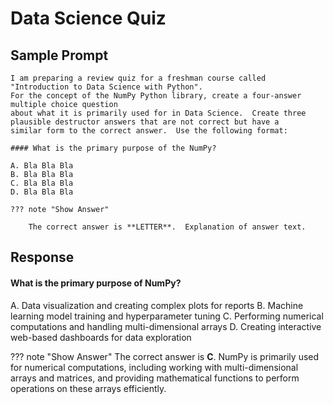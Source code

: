 # Data Science Quiz

## Sample Prompt

```linenums="0"
I am preparing a review quiz for a freshman course called "Introduction to Data Science with Python".
For the concept of the NumPy Python library, create a four-answer
multiple choice question
about what it is primarily used for in Data Science.  Create three
plausible destructor answers that are not correct but have a
similar form to the correct answer.  Use the following format:

#### What is the primary purpose of the NumPy?

A. Bla Bla Bla
B. Bla Bla Bla
C. Bla Bla Bla
D. Bla Bla Bla

??? note "Show Answer"

    The correct answer is **LETTER**.  Explanation of answer text.
```

## Response

#### What is the primary purpose of NumPy?

A. Data visualization and creating complex plots for reports
B. Machine learning model training and hyperparameter tuning
C. Performing numerical computations and handling multi-dimensional arrays
D. Creating interactive web-based dashboards for data exploration

??? note "Show Answer"
    The correct answer is **C**. NumPy is primarily used for numerical computations, including working with multi-dimensional arrays and matrices, and providing mathematical functions to perform operations on these arrays efficiently.